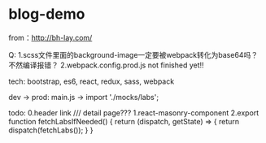 # blog-demo
from：http://bh-lay.com/

Q:
1.scss文件里面的background-image一定要被webpack转化为base64吗？不然编译报错？
2.webpack.config.prod.js not finished yet!!

tech:
bootstrap, es6, react, redux, sass, webpack

dev -> prod:
main.js -> import './mocks/labs';

todo:
0.header link /// detail page???
1.react-masonry-component
2.export function fetchLabsIfNeeded() {
	return (dispatch, getState) => {
 		return dispatch(fetchLabs());
 	}
}